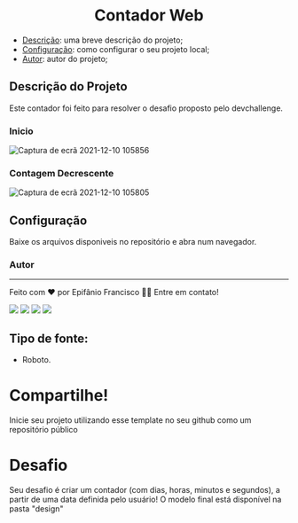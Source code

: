<div align="center">
  <h1>Contador Web</h1>
</div>

- [Descrição](#descrição-do-projeto): uma breve descrição do projeto;
- [Configuração](#configuração): como configurar o seu projeto local;
- [Autor](#autor): autor do projeto;

## Descrição do Projeto
<p align="justify"> Este contador foi feito para resolver o desafio proposto pelo devchallenge.</p>

### Inicio
![Captura de ecrã 2021-12-10 105856](https://user-images.githubusercontent.com/81193129/145556694-af901afc-c009-4248-975e-4d1f4da4c27e.png)


### Contagem Decrescente
![Captura de ecrã 2021-12-10 105805](https://user-images.githubusercontent.com/81193129/145556747-2cea1c88-1b80-4111-b460-91ecaa52030e.png)

## Configuração

Baixe os arquivos disponiveis no repositório e abra num navegador.
  
### Autor
---
Feito com ❤️ por Epifânio Francisco 👋🏽 Entre em contato!

<div>
  <a href="https://www.facebook.com/ACEDE-105470194242383" target="_blank"><img src="https://img.shields.io/badge/Facebook-1877F2?style=for-the-badge&logo=facebook&logoColor=white" target="_blank"></a>
  <a href="https://instagram.com/epifanio_francisco29" target="_blank"><img src="https://img.shields.io/badge/-Instagram-%23E4405F?style=for-the-badge&logo=instagram&logoColor=white" target="_blank"></a>
  <a href = "mailto:epifaniofrancisco03@gmail.com"><img src="https://img.shields.io/badge/Gmail-D14836?style=for-the-badge&logo=gmail&logoColor=white" target="_blank"></a>
  <a href="https://www.linkedin.com/in/epif%C3%A2nio-francisco-3a44741ba/" target="_blank"><img src="https://img.shields.io/badge/-LinkedIn-%230077B5?style=for-the-badge&logo=linkedin&logoColor=white" target="_blank"></a> 

## Tipo de fonte:
- Roboto.

# Compartilhe!
Inicie seu projeto utilizando esse template no seu github como um repositório público<br>
  
# Desafio
Seu desafio é criar um contador (com dias, horas, minutos e segundos), a partir de uma data definida pelo usuário! O modelo final está disponível na pasta "design"
